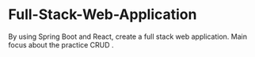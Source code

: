 # Full-Stack-Web-Application
By using Spring Boot and React, create a full stack web application. Main focus about the practice CRUD .
